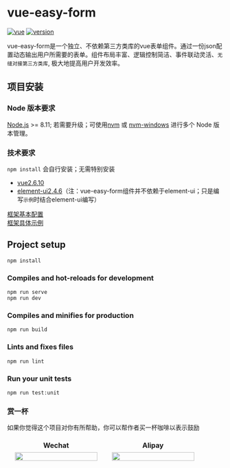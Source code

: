 # vue-easy-form

<p align="left">
  <a href="https://github.com/vuejs/vue"><img src="https://img.shields.io/badge/vue-2.6.10-brightgreen.svg" alt="vue"></a>
  <a href="https://www.npmjs.com/package/vue-easy-form"><img src="https://img.shields.io/npm/v/vue-easy-form.svg" alt="version"></a>
  <!-- <a href="https://chengaohe45.github.io/vue-easy-form-docs/dist/donate.html"><img src="https://img.shields.io/badge/%24-donate-green.svg" alt="donate"></a> -->
</p>

vue-easy-form是一个独立、不依赖第三方类库的vue表单组件。通过一份json配置动态输出用户所需要的表单。组件布局丰富、逻辑控制简洁、事件联动灵活、`无缝对接第三方类库`, 极大地提高用户开发效率。

## 项目安装

### Node 版本要求
[Node.js](https://nodejs.org/en/) >= 8.11; 若需要升级；可使用[nvm](https://github.com/nvm-sh/nvm) 或 [nvm-windows](https://github.com/coreybutler/nvm-windows) 进行多个 Node 版本管理。

### 技术要求
`npm install` 会自行安装；无需特别安装
- [vue2.6.10](https://cn.vuejs.org/v2/guide/)
- [element-ui2.4.6](https://element.eleme.cn/#/zh-CN/component/installation)（注：vue-easy-form组件并不依赖于element-ui；只是编写`示例`时结合element-ui编写）

[框架基本配置](https://chengaohe45.github.io/vue-easy-form-docs/dist/)  
[框架具体示例](https://chengaohe45.github.io/vue-easy-form-docs/demo/)

## Project setup
```
npm install
```

### Compiles and hot-reloads for development
```
npm run serve
npm run dev
```

### Compiles and minifies for production
```
npm run build
```

### Lints and fixes files
```
npm run lint
```

### Run your unit tests
```
npm run test:unit
```

### 赏一杯
如果你觉得这个项目对你有所帮助，你可以帮作者买一杯咖啡以表示鼓励
<div align="left">
  <table border="0" style="width: 90%; text-align: center; border-collapse: collapse;table-layout: fixed; border-collapse: separate; display: table;">
    <tbody>
      <tr>
        <th style="width: 50%; border: none;">Wechat</th>
        <th style="width: 50%; border: none;">Alipay</th>
      </tr>
      <tr style="background: none;">
        <td style="padding-top: 0; width: 50%; border: none; background-color: none;">
          <img src="https://chengaohe45.github.io/vue-easy-form-docs/docs/images/wechat.png" style="width: 100%; max-width: 192px;"/>
        </td>
        <td style="padding-top: 0; width: 50%; border: none; background: none;">
          <img src="https://chengaohe45.github.io/vue-easy-form-docs/docs/images/alipay.png" style="width: 100%; max-width: 192px;"/>
        </td>
      </tr>
    </tbody>
  </table>
</div>


